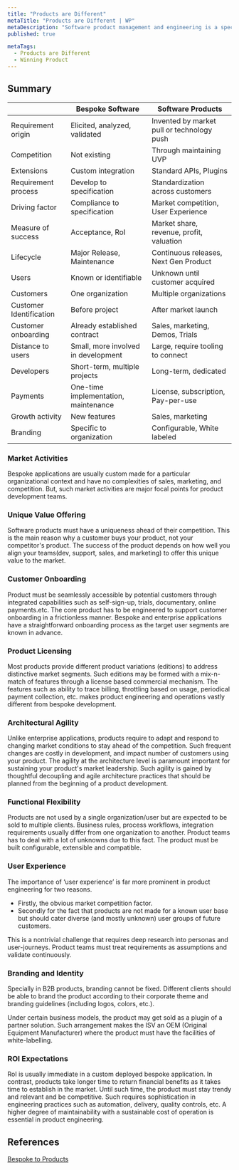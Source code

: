 ```yaml
---
title: "Products are Different"
metaTitle: "Products are Different | WP"
metaDescription: "Software product management and engineering is a specialty which differs from enterprise or bespoke applications development. Let's take a look at these differences in detail."
published: true

metaTags:
  - Products are Different
  - Winning Product
---
```


## Summary

|                         | Bespoke Software                     | Software Products                          |
| ----------------------- | ------------------------------------ | ------------------------------------------ |
| Requirement origin      | Elicited, analyzed, validated        | Invented by market pull or technology push |
| Competition             | Not existing                         | Through maintaining UVP                    |
| Extensions              | Custom integration                   | Standard APIs, Plugins                     |
| Requirement process     | Develop to specification             | Standardization across customers           |
| Driving factor          | Compliance to specification          | Market competition, User Experience        |
| Measure of success      | Acceptance, RoI                      | Market share, revenue, profit, valuation   |
| Lifecycle               | Major Release, Maintenance           | Continuous releases, Next Gen Product      |
| Users                   | Known or identifiable                | Unknown until customer acquired            |
| Customers               | One organization                     | Multiple organizations                     |
| Customer Identification | Before project                       | After market launch                        |
| Customer onboarding     | Already established contract         | Sales, marketing, Demos, Trials            |
| Distance to users       | Small, more involved in development  | Large, require tooling to connect          |
| Developers              | Short-term, multiple projects        | Long-term, dedicated                       |
| Payments                | One-time implementation, maintenance | License, subscription, Pay-per-use         |
| Growth activity         | New features                         | Sales, marketing                           |
| Branding                | Specific to organization             | Configurable, White labeled                |

### Market Activities

Bespoke applications are usually custom made for a particular organizational context and have no complexities of sales, marketing, and competition. But, such market activities are major focal points for product development teams.

### Unique Value Offering

Software products must have a uniqueness ahead of their competition. This is the main reason why a customer buys your product, not your competitor's product. The success of the product depends on how well you align your teams(dev, support, sales, and marketing) to offer this unique value to the market.

### Customer Onboarding

Product must be seamlessly accessible by potential customers through integrated capabilities such as self-sign-up, trials, documentary, online payments.etc. The core product has to be engineered to support customer onboarding in a frictionless manner. Bespoke and enterprise applications have a straightforward onboarding process as the target user segments are known in advance.

### Product Licensing

Most products provide different product variations (editions) to address distinctive market segments. Such editions may be formed with a mix-n-match of features through a license based commercial mechanism. The features such as ability to trace billing, throttling based on usage, periodical payment collection, etc. makes product engineering and operations vastly different from bespoke development.

### Architectural Agility

Unlike enterprise applications, products require to adapt and respond to changing market conditions to stay ahead of the competition. Such frequent changes are costly in development, and impact number of customers using your product. The agility at the architecture level is paramount important for sustaining your product's market leadership. Such agility is gained by thoughtful decoupling and agile architecture practices that should be planned from the beginning of a product development.

### Functional Flexibility

Products are not used by a single organization/user but are expected to be sold to multiple clients. Business rules, process workflows, integration requirements usually differ from one organization to another. Product teams has to deal with a lot of unknowns due to this fact. The product must be built configurable, extensible and compatible.

### User Experience

The importance of ‘user experience’ is far more prominent in product engineering for two reasons.

- Firstly, the obvious market competition factor.
- Secondly for the fact that products are not made for a known user base but should cater diverse (and mostly unknown) user groups of future customers.

This is a nontrivial challenge that requires deep research into personas and user-journeys. Product teams must treat requirements as assumptions and validate continuously.

### Branding and Identity

Specially in B2B products, branding cannot be fixed. Different clients should be able to brand the product according to their corporate theme and branding guidelines (including logos, colors, etc.).

Under certain business models, the product may get sold as a plugin of a partner solution. Such arrangement makes the ISV an OEM (Original Equipment Manufacturer) where the product must have the facilities of white-labelling.

### ROI Expectations

RoI is usually immediate in a custom deployed bespoke application. In contrast, products take longer time to return financial benefits as it takes time to establish in the market. Until such time, the product must stay trendy and relevant and be competitive. Such requires sophistication in engineering practices such as automation, delivery, quality controls, etc. A higher degree of maintainability with a sustainable cost of operation is essential in product engineering.

## References

[Bespoke to Products](https://www.researchgate.net/publication/268372220_Productization_The_process_of_transforming_from_customer-specific_software_development_to_product_software_development)
